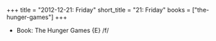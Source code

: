 +++
title = "2012-12-21: Friday"
short_title = "21: Friday"
books = ["the-hunger-games"]
+++


* Book: The Hunger Games {E} /f/
